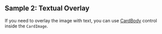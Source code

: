## Sample 2: Textual Overlay

If you need to overlay the image with text, you can use [CardBody](~/controls/bootstrap5/CardBody) control inside the `CardImage`.